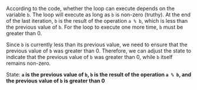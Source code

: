 According to the code, whether the loop can execute depends on the variable `b`. The loop will execute as long as `b` is non-zero (truthy). At the end of the last iteration, `b` is the result of the operation `a % b`, which is less than the previous value of `b`. For the loop to execute one more time, `b` must be greater than 0.

Since `b` is currently less than its previous value, we need to ensure that the previous value of `b` was greater than 0. Therefore, we can adjust the state to indicate that the previous value of `b` was greater than 0, while `b` itself remains non-zero.

State: **`a` is the previous value of `b`, `b` is the result of the operation `a % b`, and the previous value of `b` is greater than 0**
